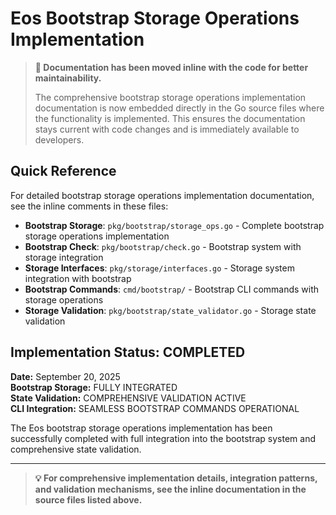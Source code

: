 # Eos Bootstrap Storage Operations Implementation

> **📝 Documentation has been moved inline with the code for better maintainability.**
> 
> The comprehensive bootstrap storage operations implementation documentation is now embedded directly in the Go source files where the functionality is implemented. This ensures the documentation stays current with code changes and is immediately available to developers.

## Quick Reference

For detailed bootstrap storage operations implementation documentation, see the inline comments in these files:

- **Bootstrap Storage**: `pkg/bootstrap/storage_ops.go` - Complete bootstrap storage operations implementation
- **Bootstrap Check**: `pkg/bootstrap/check.go` - Bootstrap system with storage integration
- **Storage Interfaces**: `pkg/storage/interfaces.go` - Storage system integration with bootstrap
- **Bootstrap Commands**: `cmd/bootstrap/` - Bootstrap CLI commands with storage operations
- **Storage Validation**: `pkg/bootstrap/state_validator.go` - Storage state validation

## Implementation Status:  COMPLETED

**Date:** September 20, 2025  
**Bootstrap Storage:**  FULLY INTEGRATED  
**State Validation:**  COMPREHENSIVE VALIDATION ACTIVE  
**CLI Integration:**  SEAMLESS BOOTSTRAP COMMANDS OPERATIONAL

The Eos bootstrap storage operations implementation has been successfully completed with full integration into the bootstrap system and comprehensive state validation.

---

> **💡 For comprehensive implementation details, integration patterns, and validation mechanisms, see the inline documentation in the source files listed above.**
